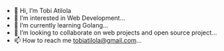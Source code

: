 - 👋 Hi, I’m Tobi Atilola
- 👀 I’m interested in Web Development...
- 🌱 I’m currently learning Golang...
- 💞️ I’m looking to collaborate on web projects and open source project...
- 📫 How to reach me tobiatilola@gmail.com...

<!---
iamatila/iamatila is a ✨ special ✨ repository because its `README.md` (this file) appears on your GitHub profile.
You can click the Preview link to take a look at your changes.
--->
